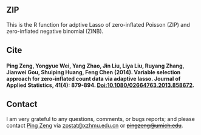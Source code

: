 ## ZIP
This is the R function for adptive Lasso of zero-inflated Poisson (ZIP) and zero-inflated negative binomial (ZINB).


## Cite
#### Ping Zeng, Yongyue Wei, Yang Zhao, Jin Liu, Liya Liu, Ruyang Zhang, Jianwei Gou, Shuiping Huang, Feng Chen (2014). Variable selection approach for zero-inflated count data via adaptive lasso. Journal of Applied Statistics, 41(4): 879-894. [Doi:10.1080/02664763.2013.858672](http://www.tandfonline.com/doi/abs/10.1080/02664763.2013.858672).

## Contact
I am very grateful to any questions, comments, or bugs reports; and please contact [Ping Zeng](https://github.com/biostatpzeng) via zpstat@xzhmu.edu.cn or ~~pingzeng@umich.edu~~.
